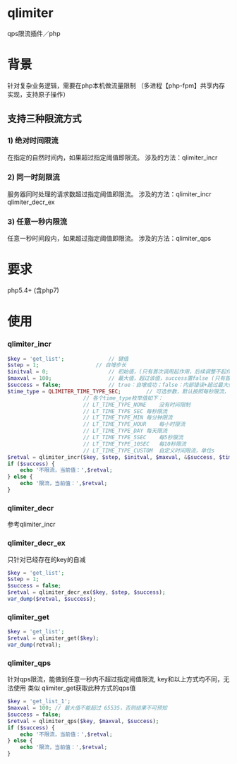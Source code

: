 # qlimiter
qps限流插件／php

# 背景
针对复杂业务逻辑，需要在php本机做流量限制
（多进程【php-fpm】共享内存实现，支持原子操作）
## 支持三种限流方式
### 1) 绝对时间限流	
在指定的自然时间内，如果超过指定阈值即限流。
涉及的方法：qlimiter_incr
### 2) 同一时刻限流
服务器同时处理的请求数超过指定阈值即限流。
涉及的方法：qlimiter_incr qlimiter_decr_ex
### 3) 任意一秒内限流
任意一秒时间段内，如果超过指定阈值即限流。
涉及的方法：qlimiter_qps

# 要求
php5.4+ (含php7)

# 使用
### qlimiter_incr
```php
$key = 'get_list'; 				// 键值
$step = 1;					// 自增步长
$initval = 0;					// 初始值，(只有首次调用起作用，后续调整不起作用)
$maxval = 100;					// 最大值，超过该值，success置false (只有首次调用起作用，后续调整不起作用)
$success = false;				// true：自增成功；false：内部错误+超过最大值错误
$time_type = QLIMITER_TIME_TYPE_SEC;		// 可选参数，默认按照每秒限流，（如没有时间限制设置为 QLIMITER_TIME_TYPE_NONE）(只有首次调用起作用，后续调整不起作用)
						// 各个time_type枚举值如下：
						// LT_TIME_TYPE_NONE	没有时间限制
						// LT_TIME_TYPE_SEC	每秒限流
						// LT_TIME_TYPE_MIN	每分钟限流
						// LT_TIME_TYPE_HOUR	每小时限流
						// LT_TIME_TYPE_DAY	每天限流
						// LT_TIME_TYPE_5SEC	每5秒限流
						// LT_TIME_TYPE_10SEC	每10秒限流
						// LT_TIME_TYPE_CUSTOM	自定义时间限流，单位s
$retval = qlimiter_incr($key, $step, $initval, $maxval, &$success, $time_type);	// 返回自增后的值
if ($success) {
	echo '不限流，当前值：',$retval;
} else {
	echo '限流，当前值：',$retval;
}
```
### qlimiter_decr 
参考qlimiter_incr

### qlimiter_decr_ex 
只针对已经存在的key的自减
```php
$key = 'get_list';
$step = 1;
$success = false;
$retval = qlimiter_decr_ex($key, $step, $success);
var_dump($retval, $success);
```

### qlimiter_get
```php
$key = 'get_list';
$retval = qlimiter_get($key);
var_dump(retval);
```

### qlimiter_qps 
针对qps限流，能做到任意一秒内不超过指定阈值限流, key和以上方式均不同，无法使用 类似 qlimiter_get获取此种方式的qps值
```php
$key = 'get_list_1';
$maxval = 100; // 最大值不能超过 65535，否则结果不可预知
$success = false;
$retval = qlimiter_qps($key, $maxval, $success);
if ($success) {
	echo '不限流，当前值：',$retval;
} else {
	echo '限流，当前值：',$retval;
}
```



